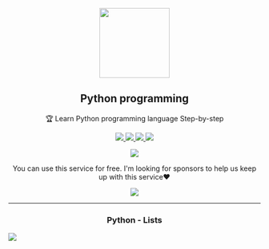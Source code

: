 <p align="center">
  <img width="140" src="https://user-images.githubusercontent.com/6661165/91657958-61b4fd00-eb00-11ea-9def-dc7ef5367e34.png" />
  <h2 align="center">Python programming</h2>
  <p align="center">🏆 Learn Python programming language Step-by-step</p>
<p align="center">
  <a href="https://github.com/Redoy365?tab=repositories">
    <img src="https://img.shields.io/github/issues/ryo-ma/github-profile-trophy"/>
  </a>
  <a href="https://www.hackerrank.com/profile/syber_redoy_php">
    <img src="https://img.shields.io/github/forks/ryo-ma/github-profile-trophy"/>
  </a>
  <a href="https://redoy365.github.io/realtime/">
    <img src="https://img.shields.io/github/stars/ryo-ma/github-profile-trophy"/>
  </a>
    <a href="https://www.linkedin.com/in/md-redoy-70928b206/">
    <img src="https://img.shields.io/github/license/ryo-ma/github-profile-trophy"/>
  </a>
</p>
<p align="center">
  </a>
    <a href="https://twitter.com/FreelancerRedoy">
    <img src="https://img.shields.io/twitter/url?style=social&url=https%3A%2F%2Fgithub.com%2Fryo-ma%2Fgithub-profile-trophy"/>
  </a>
</p>
<p align="center">
  You can use this service for free. I'm looking for sponsors to help us keep up with this service❤️
</p>
<p align="center">
  <a href="https://github.com/Redoy365/ML-Project">
    <img src="https://img.shields.io/static/v1?label=Sponsor&message=%E2%9D%A4&logo=GitHub&color=ff69b4"/>
  </a>
</p>

<hr>

  <h3 align="center">Python - Lists</h2>

<img src= "https://www.aipython.in/wp-content/uploads/2020/04/Python-operators-1024x576.jpg">